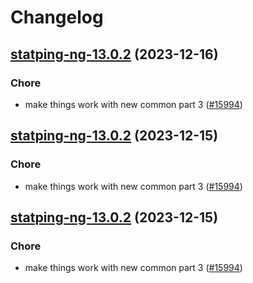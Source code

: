 # Changelog



## [statping-ng-13.0.2](https://github.com/truecharts/charts/compare/statping-ng-12.0.3...statping-ng-13.0.2) (2023-12-16)

### Chore

- make things work with new common part 3 ([#15994](https://github.com/truecharts/charts/issues/15994))
  
  


## [statping-ng-13.0.2](https://github.com/truecharts/charts/compare/statping-ng-12.0.3...statping-ng-13.0.2) (2023-12-15)

### Chore

- make things work with new common part 3 ([#15994](https://github.com/truecharts/charts/issues/15994))
  
  


## [statping-ng-13.0.2](https://github.com/truecharts/charts/compare/statping-ng-12.0.3...statping-ng-13.0.2) (2023-12-15)

### Chore

- make things work with new common part 3 ([#15994](https://github.com/truecharts/charts/issues/15994))
  
  